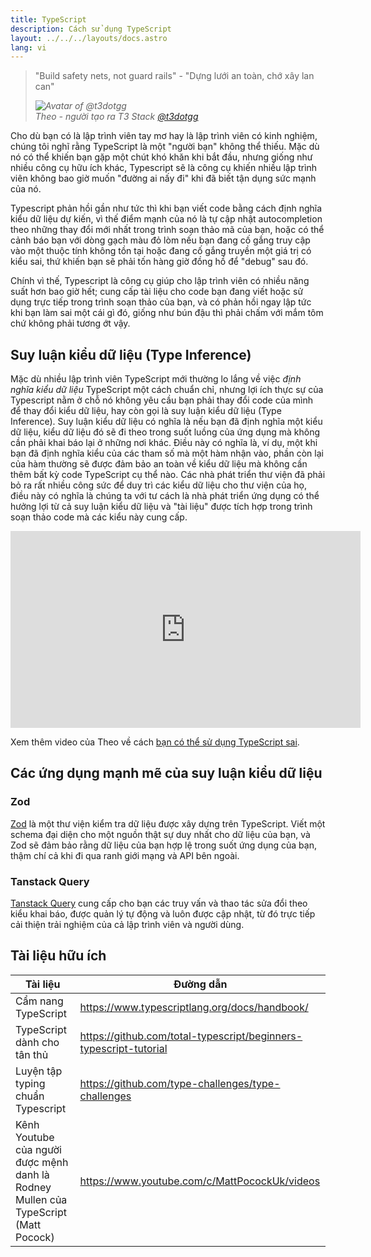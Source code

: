 ```yaml
---
title: TypeScript
description: Cách sử dụng TypeScript
layout: ../../../layouts/docs.astro
lang: vi
---
```


<blockquote className="w-full relative border-l-4 italic bg-t3-purple-200 dark:text-t3-purple-50 text-zinc-900 dark:bg-t3-purple-300/20 p-2 rounded-md text-sm my-3 border-neutral-500 quote">
  <div className="relative w-fit flex items-center justify-center p-1">
    <p className="mb-4 text-lg">
      <span aria-hidden="true">&quot;</span>Build safety nets, not guard rails<span aria-hidden="true">&quot;</span> - <span aria-hidden="true">&quot;</span>Dựng lưới an toàn, chớ xây lan can<span aria-hidden="true">&quot;</span>
    </p>
  </div>
  <cite className="flex items-center justify-end pr-4 pb-2">
    <img
      alt="Avatar of @t3dotgg"
      className="w-12 rounded-full bg-neutral-500 [margin-inline-end:16px]"
      src="/images/theo_300x300.webp"
    />
    <div className="flex flex-col items-start not-italic">
      <span className=" text-sm font-semibold">Theo - người tạo ra T3 Stack</span>
      <a
        href="https://twitter.com/t3dotgg"
        target="_blank"
        rel="noopener noreferrer"
        className="text-sm"
      >
        @t3dotgg
      </a>
    </div>
  </cite>
</blockquote>

Cho dù bạn có là lập trình viên tay mơ hay là lập trình viên có kinh nghiệm, chúng tôi nghĩ rằng TypeScript là một "người bạn" không thể thiếu. Mặc dù nó có thể khiến bạn gặp một chút khó khăn khi bắt đầu, nhưng giống như nhiều công cụ hữu ích khác, Typescript sẽ là công cụ khiến nhiều lập trình viên không bao giờ muốn "đường ai nấy đi" khi đã biết tận dụng sức mạnh của nó.

Typescript phản hồi gần như tức thì khi bạn viết code bằng cách định nghĩa kiểu dữ liệu dự kiến, vì thế điểm mạnh của nó là tự cập nhật autocompletion theo những thay đổi mới nhất trong trình soạn thảo mã của bạn, hoặc có thể cảnh báo bạn với dòng gạch màu đỏ lòm nếu bạn đang cố gắng truy cập vào một thuộc tính không tồn tại hoặc đang cố gắng truyền một giá trị có kiểu sai, thứ khiến bạn sẽ phải tốn hàng giờ đồng hồ để "debug" sau đó.

Chính vì thế, Typescript là công cụ giúp cho lập trình viên có nhiều năng suất hơn bao giờ hết; cung cấp tài liệu cho code bạn đang viết hoặc sử dụng trực tiếp trong trình soạn thảo của bạn, và có phản hồi ngay lập tức khi bạn làm sai một cái gì đó, giống như bún đậu thì phải chấm với mắm tôm chứ không phải tương ớt vậy.

## Suy luận kiểu dữ liệu (Type Inference)

Mặc dù nhiều lập trình viên TypeScript mới thường lo lắng về việc _định nghĩa kiểu dữ liệu_ TypeScript một cách chuẩn chỉ, nhưng lợi ích thực sự của Typescript nằm ở chỗ nó không yêu cầu bạn phải thay đổi code của mình để thay đổi kiểu dữ liệu, hay còn gọi là suy luận kiểu dữ liệu (Type Inference). Suy luận kiểu dữ liệu có nghĩa là nếu bạn đã định nghĩa một kiểu dữ liệu, kiểu dữ liệu đó sẽ đi theo trong suốt luồng của ứng dụng mà không cần phải khai báo lại ở những nơi khác. Điều này có nghĩa là, ví dụ, một khi bạn đã định nghĩa kiểu của các tham số mà một hàm nhận vào, phần còn lại của hàm thường sẽ được đảm bảo an toàn về kiểu dữ liệu mà không cần thêm bất kỳ code TypeScript cụ thể nào. Các nhà phát triển thư viện đã phải bỏ ra rất nhiều công sức để duy trì các kiểu dữ liệu cho thư viện của họ, điều này có nghĩa là chúng ta với tư cách là nhà phát triển ứng dụng có thể hưởng lợi từ cả suy luận kiểu dữ liệu và "tài liệu" được tích hợp trong trình soạn thảo code mà các kiểu này cung cấp.

<div class="embed">
<iframe width="560" height="315" src="https://www.youtube.com/embed/RmGHnYUqQ4k" title="You might be using Typescript wrong" frameborder="0" allow="accelerometer; autoplay; clipboard-write; encrypted-media; gyroscope; picture-in-picture" allowfullscreen></iframe>
</div>

Xem thêm video của Theo về cách [bạn có thể sử dụng TypeScript sai](https://www.youtube.com/watch?v=RmGHnYUqQ4k).

## Các ứng dụng mạnh mẽ của suy luận kiểu dữ liệu

### Zod

[Zod](https://github.com/colinhacks/zod) là một thư viện kiểm tra dữ liệu được xây dựng trên TypeScript. Viết một schema đại diện cho một nguồn thật sự duy nhất cho dữ liệu của bạn, và Zod sẽ đảm bảo rằng dữ liệu của bạn hợp lệ trong suốt ứng dụng của bạn, thậm chí cả khi đi qua ranh giới mạng và API bên ngoài.

### Tanstack Query

[Tanstack Query](https://tanstack.com/query/v4/) cung cấp cho bạn các truy vấn và thao tác sửa đổi theo kiểu khai báo, được quản lý tự động và luôn được cập nhật, từ đó trực tiếp cải thiện trải nghiệm của cả lập trình viên và người dùng.

## Tài liệu hữu ích

| Tài liệu                                                                            | Đường dẫn                                                         |
| ----------------------------------------------------------------------------------- | ----------------------------------------------------------------- |
| Cẩm nang TypeScript                                                                 | https://www.typescriptlang.org/docs/handbook/                     |
| TypeScript dành cho tân thủ                                                         | https://github.com/total-typescript/beginners-typescript-tutorial |
| Luyện tập typing chuẩn Typescript                                                   | https://github.com/type-challenges/type-challenges                |
| Kênh Youtube của người được mệnh danh là Rodney Mullen của TypeScript (Matt Pocock) | https://www.youtube.com/c/MattPocockUk/videos                     |
